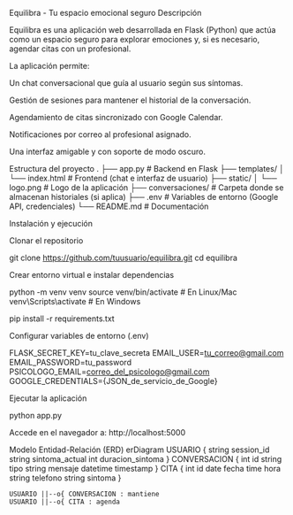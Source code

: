 Equilibra - Tu espacio emocional seguro 
 Descripción

Equilibra es una aplicación web desarrollada en Flask (Python) que actúa como un espacio seguro para explorar emociones y, si es necesario, agendar citas con un profesional.

La aplicación permite:

Un chat conversacional que guía al usuario según sus síntomas.

Gestión de sesiones para mantener el historial de la conversación.

Agendamiento de citas sincronizado con Google Calendar.

Notificaciones por correo al profesional asignado.

Una interfaz amigable y con soporte de modo oscuro.

 Estructura del proyecto
.
├── app.py              # Backend en Flask
├── templates/
│   └── index.html      # Frontend (chat e interfaz de usuario)
├── static/
│   └── logo.png        # Logo de la aplicación
├── conversaciones/     # Carpeta donde se almacenan historiales (si aplica)
├── .env                # Variables de entorno (Google API, credenciales)
└── README.md           # Documentación

Instalación y ejecución

Clonar el repositorio

git clone https://github.com/tuusuario/equilibra.git
cd equilibra


Crear entorno virtual e instalar dependencias

python -m venv venv
source venv/bin/activate  # En Linux/Mac
venv\Scripts\activate     # En Windows

pip install -r requirements.txt


Configurar variables de entorno (.env)

FLASK_SECRET_KEY=tu_clave_secreta
EMAIL_USER=tu_correo@gmail.com
EMAIL_PASSWORD=tu_password
PSICOLOGO_EMAIL=correo_del_psicologo@gmail.com
GOOGLE_CREDENTIALS={JSON_de_servicio_de_Google}


Ejecutar la aplicación

python app.py


Accede en el navegador a: http://localhost:5000


Modelo Entidad-Relación (ERD)
erDiagram
    USUARIO {
        string session_id
        string sintoma_actual
        int duracion_sintoma
    }
    CONVERSACION {
        int id
        string tipo
        string mensaje
        datetime timestamp
    }
    CITA {
        int id
        date fecha
        time hora
        string telefono
        string sintoma
    }

    USUARIO ||--o{ CONVERSACION : mantiene
    USUARIO ||--o{ CITA : agenda
